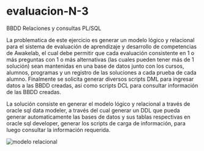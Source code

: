 # evaluacion-N-3
BBDD Relaciones y consultas PL/SQL

La problematica de este ejercicio es generar un modelo lógico y relacional para el sistema de evaluación de aprendizaje y desarrollo de competencias de Awakelab, el cual debe permitir que cada evaluación consistente en 1 o más preguntas con 1 o más alternativas (las cuales pueden tener más de 1 solución) sean mantenidas en una base de datos junto con los cursos, alumnos, programas y un registro de las soluciones a cada prueba de cada alumno.
Finalmente se solicita generar diversos scripts DML para ingresar datos a las BBDD creadas, asi como scripts DCL para consultar información de las BBDD creadas.

La solución consiste en generar el modelo lógico y relacional a través de oracle sql data modeler, a través del cual generar un DDL que pueda generar automaticamente las bases de datos y sus tablas respectivas en oracle sql developer, generar los scripts de carga de información, para luego consultar la información requerida.


![modelo relacional](https://raw.githubusercontent.com/parzibyte/WaterPy/master/assets/ImagenV1.png)
